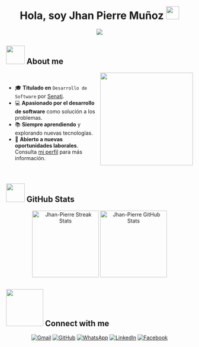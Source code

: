 <h1 align="center">Hola, soy Jhan Pierre Muñoz <img src="https://media.giphy.com/media/hvRJCLFzcasrR4ia7z/giphy.gif" width="35"></h1>
<p align="center">
  <a href="https://github.com/DenverCoder1/readme-typing-svg">
    <img src="https://readme-typing-svg.herokuapp.com?font=Time+New+Roman&color=%23C8BE25&size=25&center=true&vCenter=true&width=600&height=100&lines=Web+Developer;Full+Stack+Developer;Back+End+Developer">
  </a>
</p>

## <picture><img src = "https://github.com/7oSkaaa/7oSkaaa/blob/main/Images/about_me.gif?raw=true" width = 50px></picture> About me

<picture> <img align="right" src="https://github.com/7oSkaaa/7oSkaaa/blob/main/Images/Right_Side.gif?raw=true" width = 250px></picture>



<br>  

- 🎓 **Titulado en** `Desarrollo de Software` por [Senati](https://www.senati.edu.pe/).  
- 💻 **Apasionado por el desarrollo de software** como solución a los problemas.  
- 📚 **Siempre aprendiendo** y explorando nuevas tecnologías.  
- 🚀 **Abierto a nuevas oportunidades laborales**. Consulta [mi perfil](https://www.linkedin.com/in/jhandev/) para más información.  

<br> 

## <picture> <img src="https://github.com/7oSkaaa/7oSkaaa/blob/main/Images/Statistics.gif?raw=true" width=50px> </picture> GitHub Stats

<p align="center">
  <img src="https://github-readme-streak-stats.herokuapp.com/?user=Jhan-Pierre&theme=tokyonight_duo" alt="Jhan-Pierre Streak Stats" height="180px"/>
  <img src="https://github-readme-stats.vercel.app/api?username=Jhan-Pierre&show_icons=true&count_private=true&locale=en&theme=tokyonight&layout=compact" alt="Jhan-Pierre GitHub Stats" height="180px"/>
</p>

## <picture> <img src="https://github.com/7oSkaaa/7oSkaaa/blob/main/Images/Connect-with-me.gif?raw=true" width="100px"> </picture> Connect with me  

<p align="center">
	<a href="mailto:jhanpierredev@gmail.com"><img src="https://img.shields.io/badge/Gmail-%23EA4335.svg?style=plastic&logo=gmail&logoColor=white" alt="Gmail"/></a>
	<a href="https://github.com/Jhan-Pierre"><img src="https://img.shields.io/badge/GitHub-%23181717.svg?style=plastic&logo=github&logoColor=white" alt="GitHub"/></a>
	<a href="https://wa.me/51941120990"><img src="https://img.shields.io/badge/WhatsApp-%2325D366.svg?style=plastic&logo=whatsapp&logoColor=white" alt="WhatsApp"/></a>
	<a href="https://www.linkedin.com/in/jhandev/"><img src="https://img.shields.io/badge/LinkedIn-%230A66C2.svg?style=plastic&logo=linkedin&logoColor=white" alt="LinkedIn"/></a>
	<a href="https://www.facebook.com/profile.php?id=61564429679198"><img src="https://img.shields.io/badge/Facebook-%231877F2.svg?style=plastic&logo=facebook&logoColor=white" alt="Facebook"/></a>
</p>

